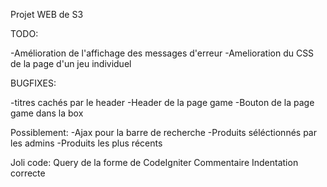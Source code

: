 Projet WEB de S3

TODO: 

-Amélioration de l'affichage des messages d'erreur
-Amelioration du CSS de la page d'un jeu individuel

BUGFIXES:

-titres cachés par le header
-Header de la page game
-Bouton de la page game dans la box

Possiblement: 
-Ajax pour la barre de recherche
-Produits séléctionnés par les admins
-Produits les plus récents


Joli code:
Query de la forme de CodeIgniter
Commentaire
Indentation correcte
